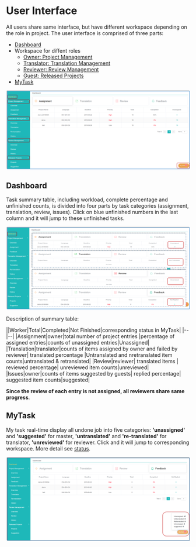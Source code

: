 # User Interface

All users share same interface, but have different workspace depending on the role in project. The user interface is comprised of three parts:

- [Dashboard](#stat)
- Workspace for diffent roles
  - [Owner: Project Management](owner-project-management.md)
  - [Translator: Translation Management](translator-translation-management.md)
  - [Reviewer: Review Management](reviewer-review-management.md)
  - [Guest: Released Projects](guest-released-projects.md)
- [MyTask](#mytask)   

![](/assets/interface.user.png)             
                    
## Dashboard

<span id='stat'></span>

Task summary table, including workload, complete percentage and unfinished counts, is  divided into four parts by task categories (assignment, translation, review, issues). Click on blue unfinished numbers in the last column and it will jump to these unfinished tasks.

![](/assets/dashboard.png)

Description of summary table:

||Worker|Total|Completed|Not Finished|corresponding status in MyTask|
|--|--|
|Assignment|owner|total number of project entries |percentage of assigned entries|counts of unassigned entries|Unassigned|
|Translation|translator|counts of items assigned by owner and failed by reviewer| translated percentage |Untranslated and nretranslated item counts|untranslated & retranslated|
|Review|reviewer| translated items | reviewed percentage| unreviewed item counts|unreviewed|
|Issues|owner|counts of items suggested by guests| replied percentage| suggested item counts|suggested|

**Since the review of each entry is not assigned, all reviewers share same progress**.


## MyTask

<span id='mytask'></span>

My task real-time display all undone job into five categories: **'unassigned'** and **'suggested'** for master, **'untranslated'** and **'re-translated'** for translator, **'unreviewed'** for reviewer. Click and it will jump to corresponding workspace. More detail see [status](../glossary.md#status).

![](/assets/mytask.png)

















